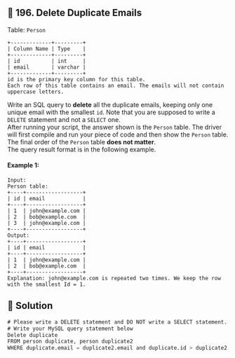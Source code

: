 ## 📝 196. Delete Duplicate Emails  
Table: `Person`  

```
+-------------+---------+
| Column Name | Type    |
+-------------+---------+
| id          | int     |
| email       | varchar |
+-------------+---------+
id is the primary key column for this table.
Each row of this table contains an email. The emails will not contain uppercase letters.

```
     
Write an SQL query to **delete** all the duplicate emails, keeping only one unique email with the smallest `id`. Note that you are supposed to write a `DELETE` statement and not a `SELECT` one.  
After running your script, the answer shown is the `Person` table. The driver will first compile and run your piece of code and then show the `Person` table. The final order of the `Person` table **does not matter**.  
The query result format is in the following example.  
     
  
#### Example 1:  

```
Input: 
Person table:
+----+------------------+
| id | email            |
+----+------------------+
| 1  | john@example.com |
| 2  | bob@example.com  |
| 3  | john@example.com |
+----+------------------+
Output: 
+----+------------------+
| id | email            |
+----+------------------+
| 1  | john@example.com |
| 2  | bob@example.com  |
+----+------------------+
Explanation: john@example.com is repeated two times. We keep the row with the smallest Id = 1.

```
  
## 📝 Solution 
```sql  
# Please write a DELETE statement and DO NOT write a SELECT statement.  
# Write your MySQL query statement below  
Delete duplicate  
FROM person duplicate, person duplicate2  
WHERE duplicate.email = duplicate2.email and duplicate.id > duplicate2.id;  
```  